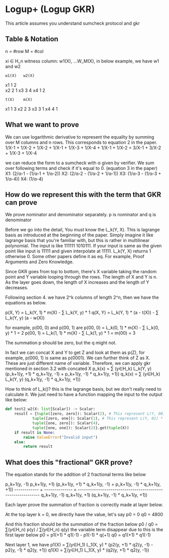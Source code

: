 # Logup+ (Logup GKR)

This article assumes you understand sumcheck protocol and gkr

## Table & Notation

n = #row
M = #col

xi ∈ H_n
witness column: w1(X), ...W_M(X), in below example, we have w1 and w2

    w1(X)   w2(X)  
x1  1       2       
x2  2       1
x3  3       4 
x4  1       2

    t(X)    m(X)
x1  1       3
x2  2       3
x3  3       1
x4  4       1

## What we want to prove

We can use logarithmic derivative to represent the equality by summing over M columns and n rows. This corresponds to equation 2 in the paper.
1/X-1 + 1/X-2 + 1/X-2 + 1/X-1 + 1/X-3 + 1/X-4 + 1/X-1 + 1/X-2 = 3/X-1 + 3/X-2 + 1/X-3 + 1/X-4

we can reduce the form to a sumcheck with α given by verifier. We sum over following terms and check if it's equal to 0. (equation 3 in the paper)
X1: (2/α-1 - (1/α-1 + 1/α-2))
X2: (2/α-2 - (1/α-2 + 1/α-1))
X3: (1/α-3 - (1/α-3 + 1/α-4))
X4: (1/α-4)


## How do we represent this with the term that GKR can prove

We prove nominator and denominator separately. p is nominator and q is denominator

Before we go into the detail, You must know the L_k(Y, X). This is lagrange basis as introduced at the beginning of the paper. Simply imagine it like lagrange basis that you're familiar with, but this is rather in multilinear polynomial. The input is like 111111 1010111. If your input is same as the given point like input is 11111 and given interpolate at 11111. L_k(Y, X) returns 1 otherwise 0. Some other papers define it as eq. For example, Proof Arguments and Zero Knowledge.

Since GKR goes from top to bottom, there's X variable taking the random point and Y variable looping through the rows. The length of X and Y is n. As the layer goes down, the length of X increases and the length of Y decreases.

Following section 4. we have 2^k columns of length 2^n, then we have the equations as below.

p(X, Y) = L_k(Y, 1) * m(X) - ∑ L_k(Y, y) * 1
q(X, Y) = L_k(Y, 1) * (a - t(X)) - ∑ L_k(Y, y) (a - w(X))

for example, p(00, 0) and p(00, 1) are
p(00, 0) = L_k(0, 1) * m(X) - ∑ L_k(0, y) * 1 = 2
p(00, 1) = L_k(1, 1) * m(X) - ∑ L_k(1, y) * 1 = m(00) = 3

The summation p should be zero, but the q might not.

In fact we can concat X and Y to get Z and look at them as p(Z), for example, p(000, 1) is same as p(0001). We can further think of Z as X. These are just different name of variable. Therefore, we can apply gkr mentioned in section 3.2 with concated X
p_k(x) = ∑ (y∈H_k) L_k(Y, y) (p_k+1(y, +1) * q_k+1(y, -1) + p_k+1(y, -1) * q_k+1(y, +1))
q_k(x) = ∑ (y∈H_k) L_k(Y, y) (q_k+1(y, -1) * q_k+1(y, +1))

How to think of L_k()? this is the lagrange basis, but we don't really need to calculate it. We just need to have a function mapping the input to the output like below:
```python
def test2_w2(X: list[Scalar]) -> Scalar:
    result = {tuple([zero, zero]): Scalar(2), # This represent L(Y, 00) * 2
            tuple([zero, one]): Scalar(1), # This represent L(Y, 01) * 1 
            tuple([one, zero]): Scalar(4),
            tuple([one, one]): Scalar(2)}.get(tuple(X))
    if result is None:
        raise ValueError("Invalid input")
    else:
        return result
```

## What does this "fractional" GKR prove?

The equation stands for the addition of 2 fractional terms like below

p_k+1(y, -1)    p_k+1(y, +1)    (p_k+1(y, +1) * q_k+1(y, -1) + p_k+1(y, -1) * q_k+1(y, +1))
------------ + -------------- = -----------------------------------------------------------
q_k+1(y, -1)    q_k+1(y, +1)                    (q_k+1(y, -1) * q_k+1(y, +1))

Each layer prove the summation of fraction is correctly made at layer below.

At the top layer k = 0, we directly have the value, let's say
p0  = 0
q0  = 4800

And this fraction should be the summation of the fraction below
p0 / q0  = ∑(y∈H_n) p(y) / ∑(y∈H_n) q(y) 
the variable term disappear due to this is the first layer below
p0 = p1(+1) * q1(-1) - p1(-1) * q(+1)
q0 = q1(+1) * q1(-1)

Next layer 1, we have
p1(X) = ∑(y∈H_1) L_1(X, y) * (p2(y, +1) * q2(y, -1) - p2(y, -1) * q2(y, +1))
q1(X) = ∑(y∈H_1) L_1(X, y) * (q2(y, +1) * q2(y, -1))

